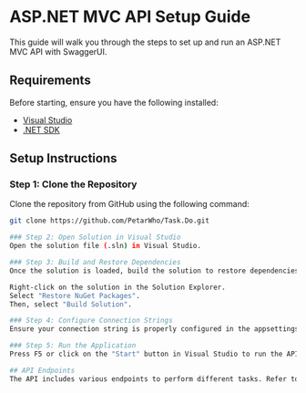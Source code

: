# ASP.NET MVC API Setup Guide

This guide will walk you through the steps to set up and run an ASP.NET MVC API with SwaggerUI.

## Requirements

Before starting, ensure you have the following installed:

- [Visual Studio](https://visualstudio.microsoft.com/)
- [.NET SDK](https://dotnet.microsoft.com/download)

## Setup Instructions

### Step 1: Clone the Repository

Clone the repository from GitHub using the following command:

```bash
git clone https://github.com/PetarWho/Task.Do.git

### Step 2: Open Solution in Visual Studio
Open the solution file (.sln) in Visual Studio.

### Step 3: Build and Restore Dependencies
Once the solution is loaded, build the solution to restore dependencies:

Right-click on the solution in the Solution Explorer.
Select "Restore NuGet Packages".
Then, select "Build Solution".

### Step 4: Configure Connection Strings
Ensure your connection string is properly configured in the appsettings.json file.

### Step 5: Run the Application
Press F5 or click on the "Start" button in Visual Studio to run the API.

## API Endpoints
The API includes various endpoints to perform different tasks. Refer to the SwaggerUI documentation for details on available endpoints, request payloads, and response formats.